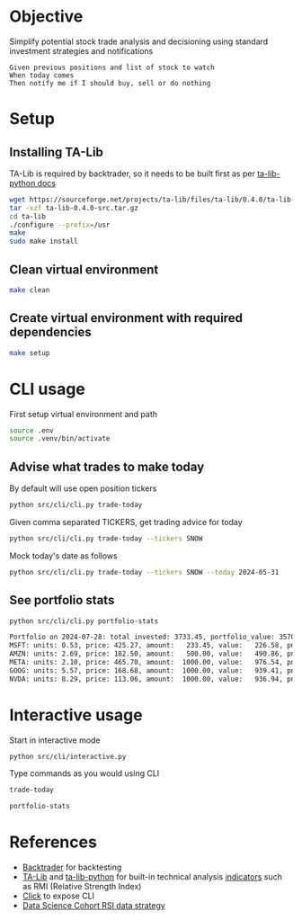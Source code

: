 # Objective
Simplify potential stock trade analysis and decisioning using standard investment strategies and notifications

```gherkin
Given previous positions and list of stock to watch
When today comes
Then notify me if I should buy, sell or do nothing
```

# Setup
## Installing TA-Lib
TA-Lib is required by backtrader, so it needs to be built first as per [ta-lib-python docs](https://github.com/TA-Lib/ta-lib-python?tab=readme-ov-file#linux)

```sh
wget https://sourceforge.net/projects/ta-lib/files/ta-lib/0.4.0/ta-lib-0.4.0-src.tar.gz/download
tar -xzf ta-lib-0.4.0-src.tar.gz
cd ta-lib
./configure --prefix=/usr
make
sudo make install
```

## Clean virtual environment
```sh
make clean
```

## Create virtual environment with required dependencies

```sh
make setup
```

# CLI usage

First setup virtual environment and path
```sh
source .env
source .venv/bin/activate
```

## Advise what trades to make today

By default will use open position tickers

```sh
python src/cli/cli.py trade-today
```

Given comma separated TICKERS, get trading advice for today 

```sh
python src/cli/cli.py trade-today --tickers SNOW
```

Mock today's date as follows 
```sh
python src/cli/cli.py trade-today --tickers SNOW --today 2024-05-31
```

## See portfolio stats

```sh
python src/cli/cli.py portfolio-stats
```

```sh
Portfolio on 2024-07-28: total invested: 3733.45, portfolio_value: 3570.32, pnl: -163.13, pnl_pct: -4.37%
MSFT: units: 0.53, price: 425.27, amount:   233.45, value:   226.58, pnl:  -6.87, pnl_pct:  -2.94%
AMZN: units: 2.69, price: 182.50, amount:   500.00, value:   490.86, pnl:  -9.14, pnl_pct:  -1.83%
META: units: 2.10, price: 465.70, amount:  1000.00, value:   976.54, pnl: -23.46, pnl_pct:  -2.35%
GOOG: units: 5.57, price: 168.68, amount:  1000.00, value:   939.41, pnl: -60.59, pnl_pct:  -6.06%
NVDA: units: 8.29, price: 113.06, amount:  1000.00, value:   936.94, pnl: -63.06, pnl_pct:  -6.31%
```

# Interactive usage
Start in interactive mode
```sh
python src/cli/interactive.py
```

Type commands as you would using CLI
```sh
trade-today
```

```sh
portfolio-stats
```

# References

* [Backtrader](https://www.backtrader.com/docu/quickstart/quickstart/#using-the-platform) for backtesting
* [TA-Lib](https://ta-lib.org/) and [ta-lib-python](https://github.com/ta-lib/ta-lib-python) for built-in technical analysis [indicators](https://ta-lib.org/functions/) such as RMI (Relative Strength Index)
* [Click](https://click.palletsprojects.com) to expose CLI
* [Data Science Cohort RSI data strategy](https://github.com/Worlddatascience/DataScienceCohort/blob/refs%2Fheads%2Fmaster/9_How_to_Backtest_a_Relative_Strength_index_Strategy%C2%B6.ipynb)
